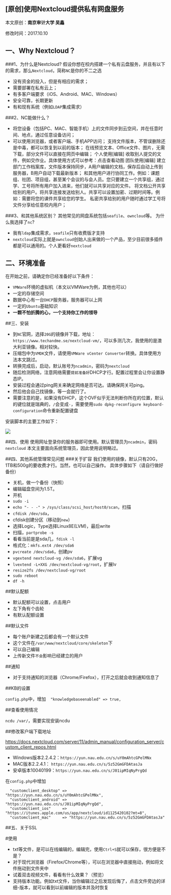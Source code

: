 ## [原创]使用Nextcloud提供私有网盘服务

本文原创：**南京审计大学 吴鑫**

修改时间：2017.10.10

## 一、Why Nextcloud？

###1、为什么是Nextcloud?
假设你想在校内搭建一个私有云盘服务，并且有以下的需求，那么`Nextcloud`，简称`NC`是你的不二之选
- 没有资金的投入，但是有相应的需求；
- 需要部署在私有云上；
- 有多客户端要求（iOS、Android、MAC、Windows）
- 安全可靠，长期更新
- 有和现有系统（例如`LDAP`集成需求）

###2、NC能做什么？
- 将您设备（包括PC、MAC、智能手机）上的文件同步到云空间，并在任意时间、地点，通过任意设备访问；
- 可以使用浏览器，或者客户端、手机APP访问；
支持文件版本，不管误删除还是中毒，都可以恢复到以前的版本；
在线预览文本、Office文件、图片，无需下载，部分文件可以直接在网页中编辑；
个人使用[编辑]
收取别人提交的文件，例如交作业。具体使用方式可以参考：点击查看动图
团队使用[编辑]
建立部门工作档案库，文件版本保持同步，A用户编辑的文档，保存后自动上传到服务器，B用户自动下载最新版本；
和其他用户进行协同工作。例如：课题组、社团、项目组，甚至某个会议的与会人员。您只要建立一个共享组，通过学、工号将所有用户加入进来，他们就可以共享对应的文件。
将文档公开共享给别的用户。将共享连接发送给别人。共享可以设置加密、过期时间等。例如：需要将您的课件共享给您的学生。
私密共享给别的用户随时通过学工号将文件分享给任意校内用户；




###3、和其他系统区别？
其他常见的网盘系统包括`seafile`、`owncloud`等。
为什么我选择了`nc`?
- 我有`ldap`集成需求，`seafile`只有收费版才支持
- `nextcloud`实际上就是`owncloud`创始人出来做的一个产品，至少目前很多插件都是可以通用的。个人更看好`nextcloud`



## 二、环境准备
在开始之前，请确定你已经准备好以下条件：
- `VMWare`环境的虚拟机（本文以VMWare为例，其他也可以）
- 一定的存储空间
- 数据中心有一台`DHCP`服务器，服务器可以上网
- 一定的`Ubuntu`基础知识
- **一颗不怕折腾的心，一个支持你工作的领导**

##三、安装
- 到`NC`官网，选择`20G`的镜像并下载，地址：`https://www.techandme.se/nextcloud-vm/`，可以多测几次，我使用的是澳大利亚镜像。相对较快。
- 压缩包中为`VMDK`文件，请使用`VMWare vCenter Converter`转换。具体使用方法本文跳过。
- 转换完成后，启动，默认账号为`ncadmin`，密码为`nextcloud`
- 随后检测网络，注意网络需要`提前准备好`DHCP才行。配置过程里会让你设置静态IP。
- 安装过程会通过ping网关来确定网络是否可达。请确保网关可ping。
- 然后他会自己找镜像，等一会就行了。
- 需要注意的是，如果没有DHCP，这个OVF似乎无法判断你所在的位置，默认的键位就是瑞典的，`/`会变成`-`，需要使用`sudo dpkg-reconfigure keyboard-configuration`命令重新配置键盘

安装脚本的主要工作如下：

![](./_image/1485678471943.png)

##四、使用
使用网址登录你的服务器即可使用。默认管理员为`ncadmin`，密码`nextcloud`
本文主要面向系统管理员，因此使用说明略过。


##四、其他系统管理常见问题
###关于扩容
我们使用的镜像，默认只有20G，1TB和500g的要收费才行。当然，也可以自己操作。
具体步骤如下（请自行做好备份）
- 关机，做一个备份（快照）
- 编辑磁盘空间为1.5T。
- 开机
- `sudo -i`
- `echo "- - -" > /sys/class/scsi_host/host0/scan`，扫描
- `cfdisk /dev/sda`，
- cfdisk创建分区（移动到`new`）
- 选择Logic，Type选择Linux8E(LVM)，最后write
- 扫描，`partprobe -s`
- 看看当前是是sda几，`fdisk -l`
- 格式化：`mkfs.ext4 /dev/sda6`
- `pvcreate /dev/sda6`，创建pv
- `vgextend nextcloud-vg /dev/sda6`，扩展vg
- `lvextend -L+XXG /dev/nextcloud-vg/root`，扩展lv
- `resize2fs /dev/nextcloud-vg/root`
- `sudo reboot`
- `df -h`

##默认配额
- 默认配额可以设置，点击用户
- 左下角有个齿轮
- 有默认配额设置

##默认文件
- 每个账户新建之后都会有一个默认文件
- 这个文件在`/var/www/nextcloud/core/skeleton`下
- 可以自己编辑
- 上传新文件`不会`影响已经建立的用户

##通知
- 对于支持通知的浏览器（Chrome/Firefox），打开之后就会收到通知信息了

##KB的设置

`config.php`中，增加`  "knowledgebaseenabled" => true,`

##查看使用情况

`ncdu /var/`，需要实现安装ncdu

##修改客户端下载地址

https://docs.nextcloud.com/server/11/admin_manual/configuration_server/custom_client_repos.html

- Windows版本2.2.4.2：`https://yun.nau.edu.cn/s/uY0mAhtcGPelMNx`
- MAC版本2.2.4.1： `https://yun.nau.edu.cn/s/5z52GmGFDAtasJa`
- 安卓版本10040199：`https://yun.nau.edu.cn/s/J01ipMIqNyPrgQd`

在`config.php`中增加

```
  "customclient_desktop" => "https://yun.nau.edu.cn/s/uY0mAhtcGPelMNx",
  "customclient_android" => "https://yun.nau.edu.cn/s/J01ipMIqNyPrgQd",
  "customclient_ios"     => "https://itunes.apple.com/us/app/nextcloud/id1125420102?mt=8",
  "customclient_mac"     => "https://yun.nau.edu.cn/s/5z52GmGFDAtasJa"
```
##五、关于SSL


#使用

- txt等文件，是可以在线编辑的，编辑完，使用`Ctrl+S`就可以保存，很方便是不是？
- 对于现代浏览器（Firefox/Chrome等），可以在浏览器中直接拖动，例如将文件拖动到文件夹中
- 试着双击视频文件，看看有什么效果？（预览）
- 支持版本功能。例如txt文件，当你编辑过之后发现后悔了，点击文件旁边的详细-版本，就可以看到以前编辑的版本并及时恢复

